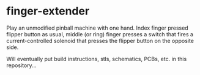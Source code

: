 # finger-extender
Play an unmodified pinball machine with one hand.  Index finger pressed flipper button as usual, middle (or ring) finger presses a switch that fires a current-controlled solenoid that presses the flipper button on the opposite side.

Will eventually put build instructions, stls, schematics, PCBs, etc. in this repository...
